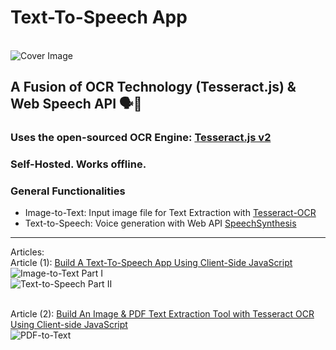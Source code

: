 # Text-To-Speech App
<br/>![Cover Image](https://miro.medium.com/max/1050/1*ZYJDSDmKSzqp19W9CTnPVA.png)
## A Fusion of OCR Technology (Tesseract.js) & Web Speech API 🗣💬
### Uses the open-sourced OCR Engine: [Tesseract.js v2](https://tesseract.projectnaptha.com/)
### Self-Hosted. Works offline.

### General Functionalities
* Image-to-Text: Input image file for Text Extraction with [Tesseract-OCR](https://github.com/tesseract-ocr/tesseract)
* Text-to-Speech: Voice generation with Web API [SpeechSynthesis](https://developer.mozilla.org/en-US/docs/Web/API/SpeechSynthesis)

---
Articles:
<br/>Article (1): [Build A Text-To-Speech App Using Client-Side JavaScript](https://geek-cc.medium.com/build-a-text-to-speech-app-using-client-side-javascript-98cd72df73bb)
<br/>![Image-to-Text Part I](https://miro.medium.com/max/900/1*yv3K9jUTBEoO115r7yXSOQ.gif)
<br/>![Text-to-Speech Part II](https://miro.medium.com/max/1050/1*ZfYL_Ff-4bp5Vgsdojc2Cg.png)

<br/>Article (2): [Build An Image & PDF Text Extraction Tool with Tesseract OCR Using Client-side JavaScript](https://geek-cc.medium.com/build-an-image-pdf-text-extraction-tool-with-tesseract-ocr-using-client-side-javascript-6126031001)
<br/>![PDF-to-Text](https://miro.medium.com/max/900/1*qO3olCr6LsSdOydbHS1fTA.gif)
